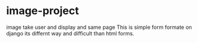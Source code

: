 # image-project
image take user and display and same page
This is simple form formate on django its differnt way and difficult than html forms.
